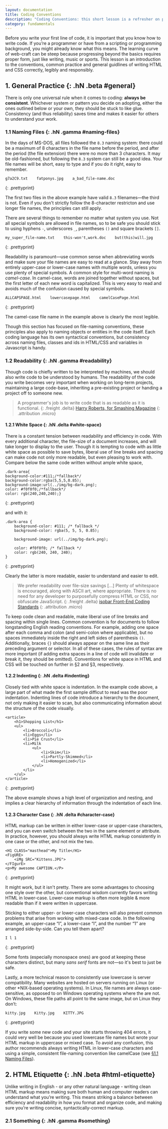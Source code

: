 ```yaml
---
layout: documentation
title: Coding Conventions
description: "Coding Conventions: this short lesson is a refresher on programming etiquette and common practice. Web-Craft is an online curriculum written to help design students become fluent with the web."
category: fundamentals
---
```


Before you write your first line of code, it is important that you know how to write code. If you’re a programmer or have from a scripting or programming background, you might already know what this means. The learning curve of web-craft can be steep because progressing beyond the basics requires proper form, just like writing, music or sports. This lesson is an introduction to the conventions, common practice and general guidlines of writing HTML and CSS correctly, legibly and responsibly.

<!-- more start -->
   
## 1. General Practice {: .hN .beta #general}

There is only one universal rule when it comes to coding: **always be consistent**. Whichever system or pattern you decide on adopting, either the ones outlined below or your own, they should be stuck to like glue. Consistency (and thus reliability) saves time and makes it easier for others to understand your work.

### 1.1 Naming Files {: .hN .gamma #naming-files}

In the days of MS-DOS, all files followed the `8.3` naming system: there could be a maximum of 8 characters in the file name before the period, and after the period (the file extension) there were no more than 3 characters. It may be old-fashioned, but following the `8.3` system can still be a good idea. Your file names will be short, easy to type and if you do it right, easy to remember.

	g7a2C9.txt    fatponys.jpg    a_bad_file-name.doc
{: .prettyprint}

The first two files in the above example have valid `8.3` filenames&mdash;the third is not. Even if you don't strictly follow the 8-character restricton and use longer file names, the principles can still apply.

There are several things to remember no matter what system you use. Not all special symbols are allowed in file names, so to be safe you should stick to using hyphens `-`, underscores `_`, parentheses `()` and square brackets `[]`.

	my_super_file-name.txt    this-won't,work.doc    but(this)will.jpg
{: .prettyprint}

Readability is paramount&mdash;use common sense when abbreviating words and make sure your file names are easy to read at a glance. Stay away from entirely upper-case or lower-case names with multiple words, unless you use plenty of special symbols. A common style for multi-word naming is _camel-case_. In camel-case, words are joined together without spaces, but the first letter of each new word is capitalized. This is very easy to read and avoids much of the confusion caused by special symbols.

	ALLCAPSPAGE.html    lowercasepage.html    camelCasePage.html
{: .prettyprint}

The camel-case file name in the example above is clearly the most legible.

Though this section has focused on file-naming conventions, these principles also apply to naming objects or entities in the code itself. Each coding language has its own syntactical conventions, but consistency across naming files, classes and ids in HTML/CSS and variables in Javascript is handy.


### 1.2 Readability {: .hN .gamma #readability}

Though code is chiefly written to be interpreted by machines, we should also write code to be understood by humans. The readability of the code you write becomes very important when working on long-term projects, maintaining a large code-base, inheriting a pre-existing project or handing a project off to someone new.

> A programmer's job is to write code that is as readable as it is functional.
> {: .freight .delta}
> [Harry Roberts, for Smashing Magazine](http://coding.smashingmagazine.com/2011/08/26/writing-css-for-others/)
> {: .attribution .micro}


#### 1.2.1 White Space {: .hN .delta #white-space}

There is a constant tension between readability and efficiency in code. With every additional character, the file-size of a document increases, and will take longer to display to the user. Though it is tempting to code with as little white space as possible to save bytes, liberal use of line breaks and spacing can make code not only more readable, but even pleasing to work with. Compare below the same code written without ample white space,

	.dark-area{
	background-color:#111;/*fallback*/
	background-color:rgba(5,5,5,0.85);
	background-image:url(../img/bg-dark.png);
	color: #f0f0f0;/*fallback*/
	color: rgb(240,240,240);}
{: .prettyprint}

and with it:

	.dark-area {
		background-color: #111; /* fallback */
		background-color: rgba(5, 5, 5, 0.85);
		
		background-image: url(../img/bg-dark.png);
		
		color: #f0f0f0; /* fallback */
		color: rgb(240, 240, 240);
	}
{: .prettyprint}

Clearly the latter is more readable, easier to understand and easier to edit. 

> We prefer readability over file-size savings \[…] Plenty of whitespace is encouraged, along with ASCII art, where appropriate. There is no need for any developer to purposefully compress HTML or CSS, nor obfuscate JavaScript.
> {: .freight .delta}
> [isobar Front-End Coding Standards](http://na.isobar.com/standards)
> {: .attribution .micro}

To keep code clean and readable, make liberal use of line breaks and spacing within single lines. Common convention is for documents to follow longstanding English reading conventions. For example, adding one space after each comma and colon (and semi-colon where applicable), but no spaces immediately inside the right and left sides of parenthesis `()`. Additionally, braces `{}` should always appear on the same line as their preceding argument or selector. In all of these cases, the rules of syntax are more important (if adding extra spaces in a line of code will invalidate or break it, they should be omitted). Conventions for white space in HTML and CSS will be touched on further in §2 and §3, respectively.


#### 1.2.2 Indenting {: .hN .delta #indenting}

Closely tied with white space is indentation. In the example code above, a large part of what made the first sample difficut to read was the poor indentation. Indenting lines of code introduce a hierarchy to the document, not only making it easier to scan, but also communicating information about the structure of the code visually.

	<article>
		<h1>Shopping List</h1>
		<ul>
			<li>Broccoli</li>
			<li>Eggs</li>
			<li>Pie Crust</li>
			<li>Milk
				<ul>
					<li>Skim</li>
					<li>Partly-Skimmed</li>
					<li>Homogenized</li>
				</ul>
			</li>
		</ul>
	</article>
{: .prettyprint}

The above example shows a high level of organization and nesting, and implies a clear hierarchy of information through the indentation of each line.

#### 1.2.3 Character Case {: .hN .delta #character-case}

HTML markup can be written in either lower-case or upper-case characters, and you can even switch between the two in the same element or attribute. In practice, however, you should always write HTML markup consistently in one case or the other, and not mix the two.

	<H1 CLASS="masthead">My Title</H1>
	<FigURE>
	    <iMg SRC="Kittens.JPG">
	</FIgurE>
	<p>My awesome CAPTION.</P>
{: .prettyprint}

It might work, but it isn't pretty. There are some advantages to choosing one style over the other, but conventional wisdom currently favors writing HTML in lower-case. Lower-case markup is often more legible & more readable than if it were written in uppercase.

Sticking to either upper- or lower-case characters will also prevent common problems that arise from working with mixed-case code. In the following example, an upper-case “I”, a lower-case “l”, and the number “1” are arranged side-by-side. Can you tell them apart?

	I l 1
{: .prettyprint}

Some fonts (especially monospace ones) are good at keeping these characters distinct, but many _sans serif_ fonts are not&mdash;so it's best to just be safe.
  
Lastly, a more technical reason to consistently use lowercase is server compatibility. Many websites are hosted on servers running on Linux (or other \*NIX-based operating systems). In Linux, file names are always case-sensitive, as opposed to on Windows operating systems where the are not. On Windows, these file paths all point to the same image, but on Linux they don’t:

	kitty.jpg    Kitty.jpg    KITTY.JPG
{: .prettyprint}

If you write some new code and your site starts throwing 404 errors, it could very well be because you used lowercase file names but wrote your HTML markup in uppercase or mixed case. To avoid any confusion, this author recommends always writing HTML in lower-case characters and using a simple, consistent file-naming convention like camelCase (see [§1.1 Naming Files](#naming-files)).



## 2. HTML Etiquette {: .hN .beta #html-etiquette}

Unlike writing in English - or any other natural language - writing clean HTML markup means making sure both human and computer readers can understand what you’re writing. This means striking a balance between efficiency and readability in how you format and organize code, and making sure you’re writing concise, syntactically-correct markup.


### 2.1 Something {: .hN .gamma #something}


<!-- more end -->